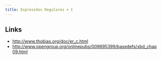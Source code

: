 ```yaml
---
title: Expressões Regulares + C
---
```


## Links

* http://www.thobias.org/doc/er_c.html
* http://www.opengroup.org/onlinepubs/009695399/basedefs/xbd_chap09.html
